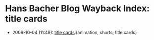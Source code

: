 # Hans Bacher Blog Wayback Index: title cards

* 2009-10-04 (11:49): [title cards](https://web.archive.org/web/https://one1more2time3.wordpress.com/2009/10/04/title-cards/) (animation, shorts, title cards)